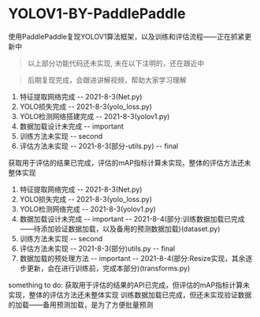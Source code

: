 # YOLOV1-BY-PaddlePaddle
使用PaddlePaddle复现YOLOV1算法框架，以及训练和评估流程——正在抓紧更新中

> 以上部分功能代码还未实现, 未在以下注明的，还在跟近中

> 后期复现完成，会跟进讲解视频，帮助大家学习理解

1. 特征提取网络完成 -- 2021-8-3(Net.py)
2. YOLO损失完成 -- 2021-8-3(yolo_loss.py)
3. YOLO检测网络搭建完成 -- 2021-8-3(yolov1.py)
4. 数据加载设计未完成 -- important
5. 训练方法未实现 -- second
6. 评估方法未实现 -- 2021-8-3(部分-utils.py) -- final

获取用于评估的结果已完成，评估的mAP指标计算未实现，整体的评估方法还未整体实现


1. 特征提取网络完成 -- 2021-8-3(Net.py)
2. YOLO损失完成 -- 2021-8-3(yolo_loss.py)
3. YOLO检测网络完成 -- 2021-8-3(yolov1.py)
4. 数据加载设计未完成 -- important -- 2021-8-4(部分:训练数据加载已完成——待添加验证数据加载，以及备用的预测数据加载)(dataset.py)
5. 训练方法未实现 -- second
6. 评估方法未实现 -- 2021-8-3(部分)utils.py -- final
7. 数据加载的预处理方法 -- important -- 2021-8-4(部分:Resize实现，其余逐步更新，会在进行训练前，完成本部分)(transforms.py)

something to do:
    获取用于评估的结果的API已完成，但评估的mAP指标计算未实现，整体的评估方法还未整体实现
    训练数据加载已完成，但还未实现验证数据的加载——备用预测加载，是为了方便批量预测


